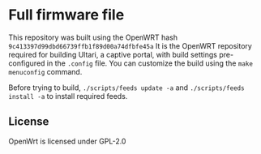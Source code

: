 # Full firmware file

This repository was built using the OpenWRT hash `9c413397d99dbd66739ffb1f89d00a74dfbfe45a`
It is the OpenWRT repository required for building Ultari, a captive portal, with build settings pre-configured in the `.config` file.
You can customize the build using the `make menuconfig` command.

Before trying to build, `./scripts/feeds update -a` and `./scripts/feeds install -a` to install required feeds.


## License

OpenWrt is licensed under GPL-2.0
